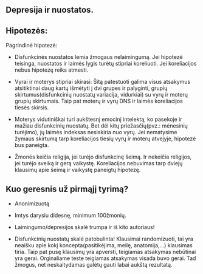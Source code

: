  Depresija ir nuostatos.
----------------------------


Hipotezės:
----------

Pagrindinė hipotezė:

- Disfunkcinės nuostatos lemia žmogaus nelaimingumą.
 Jei hipotezė teisinga, nuostatos ir laimės lygis turėtų stipriai koreliuoti.
 Jei koreliacijos nebus hipotezę reiks atmesti.

- Vyrai ir moterys stipriai skirasi: Šitą patestuoti galima visus atsakymus atsitiktinai daug kartų išmėtyti į dvi grupes ir palyginti, grupių skirtumus(disfunkcinių nuostatų variacija, vidurkiai) su vyrų ir moterų grupių skirtumais. Taip pat moterų ir vyrų DNS ir laimės koreliacijos tiesės skirsis. 

- Moterys vidutiniškai turi aukštesnį emocinį intelektą, ko pasekoje ir mažiau disfunkcinių nuostatų. Bet dėl kitų priežasčių(pvz.: mėnesinių turėjimo), jų laimės indeksas nesiskiria nuo vyrų. Jei nematysime žymaus skirtumą tarp koreliacijos tiesių vyrų ir moterų atvejyje, hipotezė bus paneigta.

- Žmonės keičia religija, jei turėjo disfunkcinę šeimą. Ir nekeičia religijos, jei turėjo sveiką ir gerą vaikystę. Koreliacijos nebuvimas tarp dviejų klausimų apie šeimą ir vaikystę paneigtų hipotezę.




Kuo geresnis už pirmąjį tyrimą?
------------------------------------
- Anonimizuotą

- Imtys darysiu didesnę, minimum 100žmonių.

- Laimingumo/depresijos skalė trumpa ir iš kito autoriaus!
 
- Disfunkcinių nuostatų skalė patobulinta!
Klausimai randomizuoti, tai yra neaišku apie kokį koncepta(pasitikėjima, meilę, anatomija,...) klausimas tiria.
Taip pat pusę klausimų yra apversti, teigiamas atsakymas nebūtinai yra gerai.
Orginaliame teste teigiamas atsakymas visada buvo gerai. Tad žmogus, net neskaitydamas galėtų gauti labai aukštą rezultatą.

